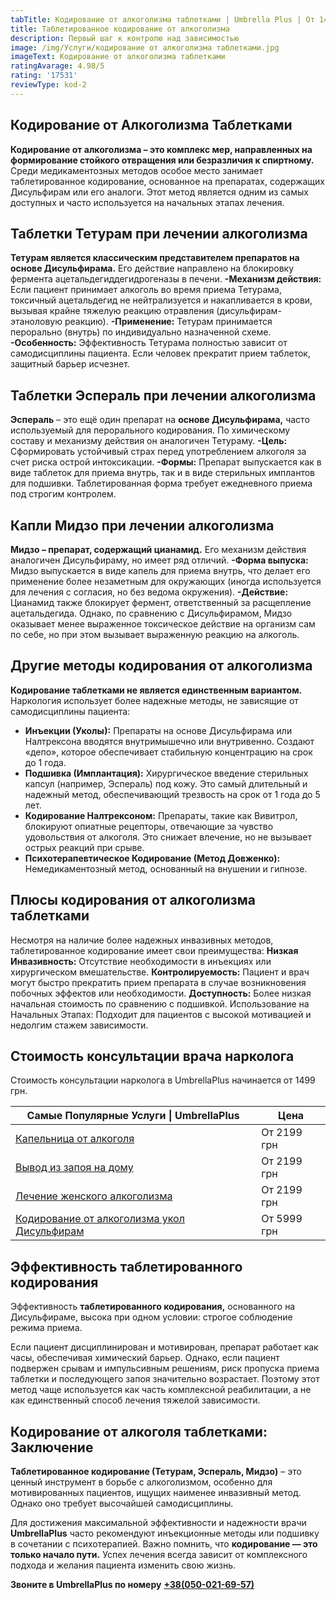 ```yaml
---
tabTitle: Кодирование от алкоголизма таблетками | Umbrella Plus | От 1499 грн
title: Таблетированное кодирование от алкоголизма
description: Первый шаг к контролю над зависимостью
image: /img/Услуги/кодирование от алкоголизма таблетками.jpg
imageText: Кодирование от алкоголизма таблетками
ratingAvarage: 4.98/5
rating: '17531'
reviewType: kod-2
---
```


## Кодирование от Алкоголизма Таблетками

**Кодирование от алкоголизма – это комплекс мер, направленных на формирование стойкого отвращения или безразличия к спиртному.** Среди медикаментозных методов особое место занимает таблетированное кодирование, основанное на препаратах, содержащих Дисульфирам или его аналоги. Этот метод является одним из самых доступных и часто используется на начальных этапах лечения.

## Таблетки Тетурам при лечении алкоголизма

**Тетурам является классическим представителем препаратов на основе Дисульфирама.** Его действие направлено на блокировку фермента ацетальдегиддегидрогеназы в печени.
**-Механизм действия:** Если пациент принимает алкоголь во время приема Тетурама, токсичный ацетальдегид не нейтрализуется и накапливается в крови, вызывая крайне тяжелую реакцию отравления (дисульфирам-этаноловую реакцию).
**-Применение:** Тетурам принимается перорально (внутрь) по индивидуально назначенной схеме.
**-Особенность:** Эффективность Тетурама полностью зависит от самодисциплины пациента. Если человек прекратит прием таблеток, защитный барьер исчезнет.

## Таблетки Эспераль при лечении алкоголизма

**Эспераль** – это ещё один препарат на **основе Дисульфирама,** часто используемый для перорального кодирования. По химическому составу и механизму действия он аналогичен Тетураму.
**-Цель:** Сформировать устойчивый страх перед употреблением алкоголя за счет риска острой интоксикации.
**-Формы:** Препарат выпускается как в виде таблеток для приема внутрь, так и в виде стерильных имплантов для подшивки. Таблетированная форма требует ежедневного приема под строгим контролем.

## Капли Мидзо при лечении алкоголизма

**Мидзо – препарат, содержащий цианамид.** Его механизм действия аналогичен Дисульфираму, но имеет ряд отличий.
**-Форма выпуска:** Мидзо выпускается в виде капель для приема внутрь, что делает его применение более незаметным для окружающих (иногда используется для лечения с согласия, но без ведома окружения).
**-Действие:** Цианамид также блокирует фермент, ответственный за расщепление ацетальдегида. Однако, по сравнению с Дисульфирамом, Мидзо оказывает менее выраженное токсическое действие на организм сам по себе, но при этом вызывает выраженную реакцию на алкоголь.

## Другие методы кодирования от алкоголизма

**Кодирование таблетками не является единственным вариантом.** Наркология использует более надежные методы, не зависящие от самодисциплины пациента:

* **Инъекции (Уколы):** Препараты на основе Дисульфирама или Налтрексона вводятся внутримышечно или внутривенно. Создают «депо», которое обеспечивает стабильную концентрацию на срок до 1 года.
* **Подшивка (Имплантация):** Хирургическое введение стерильных капсул (например, Эспераль) под кожу. Это самый длительный и надежный метод, обеспечивающий трезвость на срок от 1 года до 5 лет.
* **Кодирование Налтрексоном:** Препараты, такие как Вивитрол, блокируют опиатные рецепторы, отвечающие за чувство удовольствия от алкоголя. Это снижает влечение, но не вызывает острых реакций при срыве.
* **Психотерапевтическое Кодирование (Метод Довженко):** Немедикаментозный метод, основанный на внушении и гипнозе.

## Плюсы кодирования от алкоголизма таблетками

Несмотря на наличие более надежных инвазивных методов, таблетированное кодирование имеет свои преимущества:
**Низкая Инвазивность:** Отсутствие необходимости в инъекциях или хирургическом вмешательстве.
**Контролируемость:** Пациент и врач могут быстро прекратить прием препарата в случае возникновения побочных эффектов или необходимости.
**Доступность:** Более низкая начальная стоимость по сравнению с подшивкой.
Использование на Начальных Этапах: Подходит для пациентов с высокой мотивацией и недолгим стажем зависимости.

## Стоимость консультации врача нарколога

Стоимость консультации нарколога в UmbrellaPlus начинается от 1499 грн.

| Самые Популярные Услуги \| UmbrellaPlus                                                       | Цена        |
| --------------------------------------------------------------------------------------------- | ----------- |
| [Капельница от алкоголя](kapelnica-ot-alkogolia-UmbrellaPlus)                                 | От 2199 грн |
| [Вывод из запоя на дому](Vivod-iz-zapoia-na-domy-UmbrellaPlus)                                | От 2199 грн |
| [Лечение женского алкоголизма](lechenie-jenskogo-alkogolizma-umbrellaplus)                    | От 2199 грн |
| [Кодирование от алкоголизма укол Дисульфирам](kodirovka-ot-alkogolia-disulfiram-umbrellaplus) | От 5999 грн |

## Эффективность таблетированного кодирования

Эффективность **таблетированного кодирования,** основанного на Дисульфираме, высока при одном условии: строгое соблюдение режима приема.

Если пациент дисциплинирован и мотивирован, препарат работает как часы, обеспечивая химический барьер. Однако, если пациент подвержен срывам и импульсивным решениям, риск пропуска приема таблетки и последующего запоя значительно возрастает. Поэтому этот метод чаще используется как часть комплексной реабилитации, а не как единственный способ лечения тяжелой зависимости.

## Кодирование от алкоголя таблетками: Заключение

**Таблетированное кодирование (Тетурам, Эспераль, Мидзо)** – это ценный инструмент в борьбе с алкоголизмом, особенно для мотивированных пациентов, ищущих наименее инвазивный метод. Однако оно требует высочайшей самодисциплины.

Для достижения максимальной эффективности и надежности врачи **UmbrellaPlus** часто рекомендуют инъекционные методы или подшивку в сочетании с психотерапией. Важно помнить, что **кодирование — это только начало пути.** Успех лечения всегда зависит от комплексного подхода и желания пациента изменить свою жизнь.

**Звоните в UmbrellaPlus по номеру** **[+38(050-021-69-57)](tel:0500216957)**
